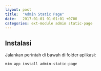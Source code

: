 ```yaml
---
layout: post
title:  "Admin Static Page"
date:   2017-01-01 01:01:01 +0700
categories: ext-module admin static-page
---
```


## Instalasi

Jalankan perintah di bawah di folder aplikasi:

```
mim app install admin-static-page
```
